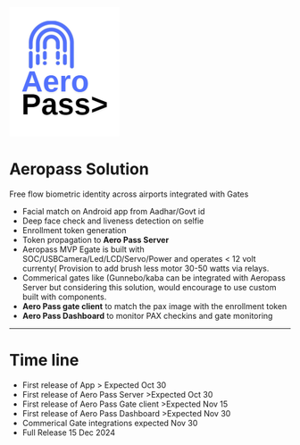 ![](/aeropasslogo.png)
# Aeropass Solution 
Free flow biometric identity across airports integrated with Gates
- Facial match on Android app from Aadhar/Govt id
- Deep face check and liveness detection on selfie
- Enrollment token generation
- Token propagation to <b>Aero Pass Server</b>
- Aeropass MVP Egate is built with SOC/USBCamera/Led/LCD/Servo/Power and operates < 12 volt currenty( Provision to add brush less motor 30-50 watts via relays.
- Commerical gates like (Gunnebo/kaba can be integrated with Aeropass Server but considering this solution, would encourage to use custom built with components.
- <b>Aero Pass gate client</b> to match the pax image with the enrollment token
- <b>Aero Pass Dashboard</b> to monitor PAX  checkins and gate monitoring
------------------------------------------------------------------


# Time line 
- First release of App > Expected Oct 30
- First release of Aero Pass Server  >Expected Oct 30
- First release of Aero Pass Gate client >Expected Nov 15
- First release of Aero Pass Dashboard  >Expected Nov 30 
- Commerical Gate integrations expected Nov 30 
- Full Release 15 Dec 2024 
